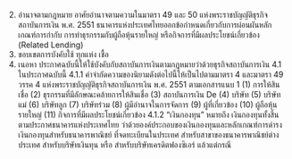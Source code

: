 2. อ่านาจตามกฎหมาย
อาศัยอำนาจตามความในมาตรา 49 และ 50 แห่งพระราชบัญญัติธุรกิจสถาบันการเงิน
พ.ศ. 2551 ธนาคารแห่งประเทศไทยออกข้อกําหนดเกี่ยวกับการผ่อนผันหลักเกณฑ์การกำกับ
การทำธุรกรรมกับผู้ถือหุ้นรายใหญ่ หรือกิจการที่มีผลประโยชน์เกี่ยวข้อง (Related Lending)
3. ขอบเขตการบังคับใช้
ทุกแห่ง
เชื้อ
4. เนอหา
ประกาศฉบับนี้ให้ใช้บังคับกับสถาบันการเงินตามกฎหมายว่าด้วยธุรกิจสถาบันการเงิน
4.1 ในประกาศฉบับนี้
4.1.1 คำจำกัดความของนิยามดังต่อไปนี้ให้เป็นไปตามมาตรา 4 และมาตรา 49
วรรค 4 แห่งพระราชบัญญัติธุรกิจสถาบันการเงิน พ.ศ. 2551 ตามเอกสารแนบ 1
(1) การให้สินเชื่อ
(2) ธุรกรรมที่มีลักษณะคล้ายการให้สินเชื่อ
(3) สถาบันการเงิน
De
(4) บริษัท
(5) บริษัทแม่
(6) บริษัทลูก
(7) บริษัทร่วม
(8) ผู้มีอำนาจในการจัดการ
(9) ผู้ที่เกี่ยวข้อง
(10) ผู้ถือหุ้นรายใหญ่
(11) กิจการที่มีผลประโยชน์เกี่ยวข้อง
4.1.2 “เงินกองทุน” หมายถึง เงินกองทุนทั้งสิ้นตามประกาศธนาคารแห่งประเทศไทย
ว่าด้วยองค์ประกอบของเงินกองทุนและหลักเกณฑ์การดำรงเงินกองทุนสำหรับธนาคารพาณิชย์
ที่จดทะเบียนในประเทศ สำหรับสาขาของธนาคารพาณิชย์ต่างประเทศ สำหรับบริษัทเงินทุน หรือ
สําหรับบริษัทเครดิตฟองซิเอร์ แล้วแต่กรณี
